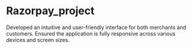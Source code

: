 # Razorpay_project
Developed an intuitive and user-friendly interface for both merchants and customers.
Ensured the application is fully responsive across various devices and screen sizes.

